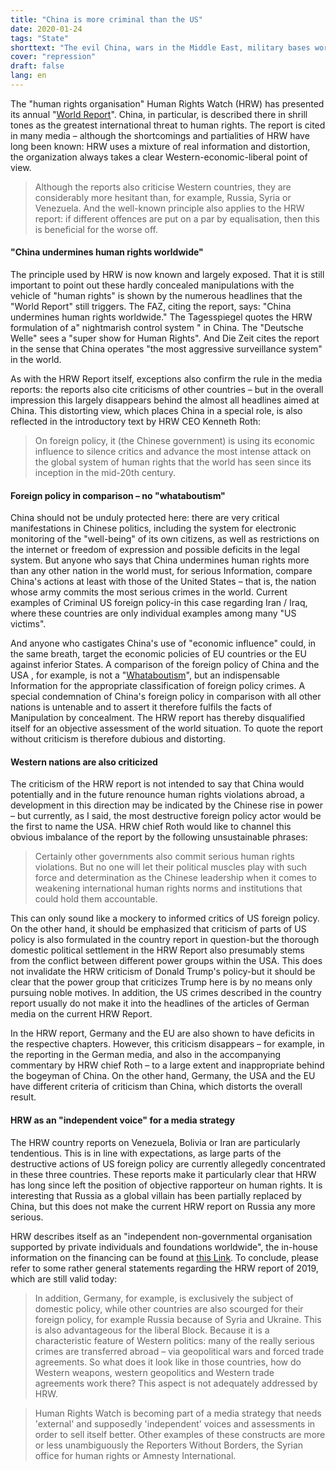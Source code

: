 ```yaml
---
title: "China is more criminal than the US"
date: 2020-01-24
tags: "State"
shorttext: "The evil China, wars in the Middle East, military bases worldwide, sanctions, uranium ammunition etc.Moment this is the USA. China is evil?"
cover: "repression"
draft: false
lang: en
---
```


The "human rights organisation" Human Rights Watch (HRW) has presented its annual "[World Report](https://www.hrw.org/world-report/2020 "HRW Report 2019")". China, in particular, is described there in shrill tones as the greatest international threat to human rights. The report is cited in many media – although the shortcomings and partialities of HRW have long been known: HRW uses a mixture of real information and distortion, the organization always takes a clear Western-economic-liberal point of view.

> Although the reports also criticise Western countries, they are considerably more hesitant than, for example, Russia, Syria or Venezuela. And the well-known principle also applies to the HRW report: if different offences are put on a par by equalisation, then this is beneficial for the worse off.

#### "China undermines human rights worldwide"

The principle used by HRW is now known and largely exposed. That it is still important to point out these hardly concealed manipulations with the vehicle of "human rights" is shown by the numerous headlines that the "World Report" still triggers. The FAZ, citing the report, says: "China undermines human rights worldwide." The Tagesspiegel quotes the HRW formulation of a" nightmarish control system " in China. The "Deutsche Welle" sees a "super show for Human Rights". And Die Zeit cites the report in the sense that China operates "the most aggressive surveillance system" in the world.

As with the HRW Report itself, exceptions also confirm the rule in the media reports: the reports also cite criticisms of other countries – but in the overall impression this largely disappears behind the almost all headlines aimed at China. This distorting view, which places China in a special role, is also reflected in the introductory text by HRW CEO Kenneth Roth:

> On foreign policy, it (the Chinese government) is using its economic influence to silence critics and advance the most intense attack on the global system of human rights that the world has seen since its inception in the mid-20th century. 

#### Foreign policy in comparison – no "whataboutism"

China should not be unduly protected here: there are very critical manifestations in Chinese politics, including the system for electronic monitoring of the "well-being" of its own citizens, as well as restrictions on the internet or freedom of expression and possible deficits in the legal system. But anyone who says that China undermines human rights more than any other nation in the world must, for serious Information, compare China's actions at least with those of the United States – that is, the nation whose army commits the most serious crimes in the world. Current examples of Criminal US foreign policy-in this case regarding Iran / Iraq, where these countries are only individual examples among many "US victims".

And anyone who castigates China's use of "economic influence" could, in the same breath, target the economic policies of EU countries or the EU against inferior States. A comparison of the foreign policy of China and the USA , for example, is not a "[Whataboutism](https://russia-direct.org/opinion/russian-whataboutism-vs-american-moralism "Russian whataboutism vs. American moralism")", but an indispensable Information for the appropriate classification of foreign policy crimes. A special condemnation of China's foreign policy in comparison with all other nations is untenable and to assert it therefore fulfils the facts of Manipulation by concealment. The HRW report has thereby disqualified itself for an objective assessment of the world situation. To quote the report without criticism is therefore dubious and distorting.

#### Western nations are also criticized

The criticism of the HRW report is not intended to say that China would potentially and in the future renounce human rights violations abroad, a development in this direction may be indicated by the Chinese rise in power – but currently, as I said, the most destructive foreign policy actor would be the first to name the USA. HRW chief Roth would like to channel this obvious imbalance of the report by the following unsustainable phrases:

> Certainly other governments also commit serious human rights violations. But no one will let their political muscles play with such force and determination as the Chinese leadership when it comes to weakening international human rights norms and institutions that could hold them accountable.

This can only sound like a mockery to informed critics of US foreign policy. On the other hand, it should be emphasized that criticism of parts of US policy is also formulated in the country report in question-but the thorough domestic political settlement in the HRW Report also presumably stems from the conflict between different power groups within the USA. This does not invalidate the HRW criticism of Donald Trump's policy-but it should be clear that the power group that criticizes Trump here is by no means only pursuing noble motives. In addition, the US crimes described in the country report usually do not make it into the headlines of the articles of German media on the current HRW Report.

In the HRW report, Germany and the EU are also shown to have deficits in the respective chapters. However, this criticism disappears – for example, in the reporting in the German media, and also in the accompanying commentary by HRW chief Roth – to a large extent and inappropriate behind the bogeyman of China. On the other hand, Germany, the USA and the EU have different criteria of criticism than China, which distorts the overall result.

#### HRW as an "independent voice" for a media strategy

The HRW country reports on Venezuela, Bolivia or Iran are particularly tendentious. This is in line with expectations, as large parts of the destructive actions of US foreign policy are currently allegedly concentrated in these three countries. These reports make it particularly clear that HRW has long since left the position of objective rapporteur on human rights. It is interesting that Russia as a global villain has been partially replaced by China, but this does not make the current HRW report on Russia any more serious.

HRW describes itself as an "independent non-governmental organisation supported by private individuals and foundations worldwide", the in-house information on the financing can be found at [this Link](https://www.hrw.org/financials "Financials"). To conclude, please refer to some rather general statements regarding the HRW report of 2019, which are still valid today:

> In addition, Germany, for example, is exclusively the subject of domestic policy, while other countries are also scourged for their foreign policy, for example Russia because of Syria and Ukraine. This is also advantageous for the liberal Block. Because it is a characteristic feature of Western politics: many of the really serious crimes are transferred abroad – via geopolitical wars and forced trade agreements. So what does it look like in those countries, how do Western weapons, western geopolitics and Western trade agreements work there? This aspect is not adequately addressed by HRW.

> Human Rights Watch is becoming part of a media strategy that needs 'external' and supposedly 'independent' voices and assessments in order to sell itself better. Other examples of these constructs are more or less unambiguously the Reporters Without Borders, the Syrian office for human rights or Amnesty International.
